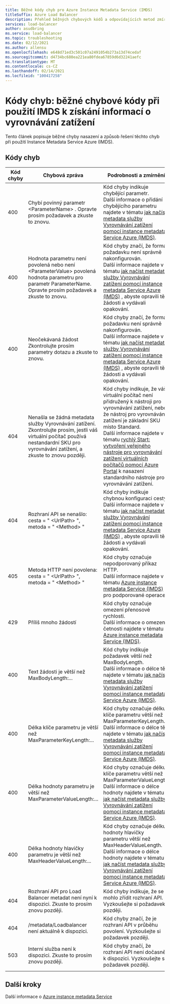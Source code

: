 ```yaml
---
title: Běžné kódy chyb pro Azure Instance Metadata Service (IMDS)
titleSuffix: Azure Load Balancer
description: Přehled běžných chybových kódů a odpovídajících metod zmírňování pro Azure Instance Metadata Service (IMDS)
services: load-balancer
author: asudbring
ms.service: load-balancer
ms.topic: troubleshooting
ms.date: 02/12/2021
ms.author: allensu
ms.openlocfilehash: e648d71ed3c501c07a2491054b273a13d74cedaf
ms.sourcegitcommit: d4734bc680ea221ea80fdea67859d6d32241aefc
ms.translationtype: MT
ms.contentlocale: cs-CZ
ms.lasthandoff: 02/14/2021
ms.locfileid: "100417258"
---
```

# <a name="error-codes-common-error-codes-when-using-imds-to-retrieve-load-balancer-information"></a>Kódy chyb: běžné chybové kódy při použití IMDS k získání informací o vyrovnávání zatížení

Tento článek popisuje běžné chyby nasazení a způsob řešení těchto chyb při použití Instance Metadata Service Azure (IMDS).

## <a name="error-codes"></a>Kódy chyb

| Kód chyby | Chybová zpráva | Podrobnosti a zmírnění |
| --- | ---------- | ----------------- |
| 400 | Chybí povinný parametr \<ParameterName> . Opravte prosím požadavek a zkuste to znovu. | Kód chyby indikuje chybějící parametr. </br> Další informace o přidání chybějícího parametru najdete v tématu [jak načíst metadata služby Vyrovnávání zatížení pomocí instance metadata Service Azure (IMDS)](howto-load-balancer-imds.md#sample-request-and-response).
| 400 | Hodnota parametru není povolená nebo není \<ParameterValue> povolená hodnota parametru pro parametr ParameterName. Opravte prosím požadavek a zkuste to znovu. | Kód chyby značí, že formát požadavku není správně nakonfigurován. </br> Další informace najdete v tématu [jak načíst metadata služby Vyrovnávání zatížení pomocí instance metadata Service Azure (IMDS)](howto-load-balancer-imds.md#sample-request-and-response) , abyste opravili tělo žádosti a vydávali opakování. |
| 400 | Neočekávaná žádost Zkontrolujte prosím parametry dotazu a zkuste to znovu. | Kód chyby značí, že formát požadavku není správně nakonfigurován. </br> Další informace najdete v tématu [jak načíst metadata služby Vyrovnávání zatížení pomocí instance metadata Service Azure (IMDS)](howto-load-balancer-imds.md#sample-request-and-response) , abyste opravili tělo žádosti a vydávali opakování. |
| 404 | Nenašla se žádná metadata služby Vyrovnávání zatížení. Zkontrolujte prosím, jestli váš virtuální počítač používá nestandardní SKU pro vyrovnávání zatížení, a zkuste to znovu později. | Kód chyby indikuje, že váš virtuální počítač není přidružený k nástroji pro vyrovnávání zatížení, nebo že nástroj pro vyrovnávání zatížení je základní SKU místo Standard. </br> Další informace najdete v tématu [rychlý Start: vytvoření veřejného nástroje pro vyrovnávání zatížení virtuálních počítačů pomocí Azure Portal](quickstart-load-balancer-standard-public-portal.md?tabs=option-1-create-load-balancer-standard) k nasazení standardního nástroje pro vyrovnávání zatížení.|
| 404 | Rozhraní API se nenašlo: cesta = " \<UrlPath> ", metoda = " \<Method> " | Kód chyby indikuje chybnou konfiguraci cesty. </br> Další informace najdete v tématu [jak načíst metadata služby Vyrovnávání zatížení pomocí instance metadata Service Azure (IMDS)](howto-load-balancer-imds.md#sample-request-and-response) , abyste opravili tělo žádosti a vydávali opakování.|
| 405 | Metoda HTTP není povolena: cesta = " \<UrlPath> ", metoda = " \<Method> " | Kód chyby označuje nepodporovaný příkaz HTTP. </br> Další informace najdete v tématu [Azure instance metadata Service (IMDS)](/virtual-machines/windows/instance-metadata-service?tabs=windows.md#http-verbs) pro podporované operace. |
| 429 | Příliš mnoho žádostí | Kód chyby označuje omezení přenosové rychlosti. </br> Další informace o omezení četnosti najdete v tématu [Azure instance metadata Service (IMDS)](/virtual-machines/windows/instance-metadata-service?tabs=windows#rate-limiting).|
| 400 | Text žádosti je větší než MaxBodyLength:... | Kód chyby indikuje požadavek větší než MaxBodyLength. </br> Další informace o délce těla najdete v tématu [jak načíst metadata služby Vyrovnávání zatížení pomocí instance metadata Service Azure (IMDS)](howto-load-balancer-imds.md#sample-request-and-response).|
| 400 | Délka klíče parametru je větší než MaxParameterKeyLength:... | Kód chyby označuje délku klíče parametru větší než MaxParameterKeyLength. </br> Další informace o délce těla najdete v tématu [jak načíst metadata služby Vyrovnávání zatížení pomocí instance metadata Service Azure (IMDS)](howto-load-balancer-imds.md#sample-request-and-response). |
| 400 | Délka hodnoty parametru je větší než MaxParameterValueLength:... | Kód chyby označuje délku klíče parametru větší než MaxParameterValueLength. </br> Další informace o délce hodnoty najdete v tématu [jak načíst metadata služby Vyrovnávání zatížení pomocí instance metadata Service Azure (IMDS)](howto-load-balancer-imds.md#sample-request-and-response).|
| 400 | Délka hodnoty hlavičky parametru je větší než MaxHeaderValueLength:... | Kód chyby označuje délku hodnoty hlavičky parametru větší než MaxHeaderValueLength. </br> Další informace o délce hodnoty najdete v tématu [jak načíst metadata služby Vyrovnávání zatížení pomocí instance metadata Service Azure (IMDS)](howto-load-balancer-imds.md#sample-request-and-response).|
| 404 | Rozhraní API pro Load Balancer metadat není nyní k dispozici. Zkuste to prosím znovu později. | Kód chyby indikuje, že se mohlo zřídit rozhraní API. Vyzkoušejte si požadavek později. |
| 404 | /metadata/Loadbalancer není aktuálně k dispozici. | Kód chyby značí, že je rozhraní API v průběhu povolení. Vyzkoušejte si požadavek později. |
| 503 | Interní služba není k dispozici. Zkuste to prosím znovu později.  | Kód chyby značí, že rozhraní API není dočasně k dispozici. Vyzkoušejte si požadavek později. |
|  |  |

## <a name="next-steps"></a>Další kroky

Další informace o [Azure instance metadata Service](/virtual-machines/windows/instance-metadata-service.md)

